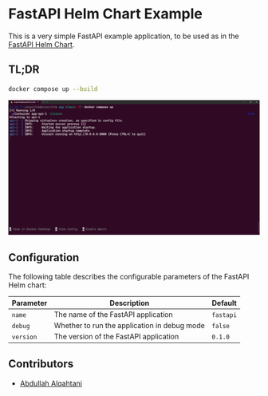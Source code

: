 # FastAPI Helm Chart Example

This is a very simple FastAPI example application, to be used as in the [FastAPI Helm Chart](https://github.com/anqorithm/fastapi-helm-chart).

## TL;DR

```bash
docker compose up --build
```

![Running FastAPI Example](../assets/1.png)

## Configuration

The following table describes the configurable parameters of the FastAPI Helm chart:

| Parameter | Description | Default |
|-----------|-------------|---------|
| `name` | The name of the FastAPI application | `fastapi` |
| `debug` | Whether to run the application in debug mode | `false` |
| `version` | The version of the FastAPI application | `0.1.0` |

## Contributors

- [Abdullah Alqahtani](https://github.com/anqorithm)

